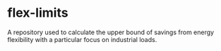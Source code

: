 # flex-limits
A repository used to calculate the upper bound of savings from energy flexibility with a particular focus on industrial loads. 
